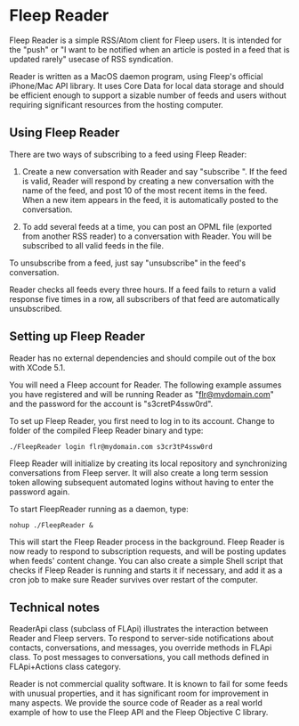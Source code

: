 Fleep Reader
============

Fleep Reader is a simple RSS/Atom client for Fleep users. It is intended for the "push" or "I want to be notified when an article is posted in a feed that is updated rarely" usecase of RSS syndication.

Reader is written as a MacOS daemon program, using Fleep's official iPhone/Mac API library. It uses Core Data for local data storage and should be efficient enough to support a sizable number of feeds and users without requiring significant resources from the hosting computer.

Using Fleep Reader
------------------
There are two ways of subscribing to a feed using Fleep Reader:

1. Create a new conversation with Reader and say "subscribe <feed url>". If the feed is valid, Reader will respond by creating a new conversation with the name of the feed, and post 10 of the most recent items in the feed. When a new item appears in the feed, it is automatically posted to the conversation.

2. To add several feeds at a time, you can post an OPML file (exported from another RSS reader) to a conversation with Reader. You will be subscribed to all valid feeds in the file.

To unsubscribe from a feed, just say "unsubscribe" in the feed's conversation.

Reader checks all feeds every three hours. If a feed fails to return a valid response five times in a row, all subscribers of that feed are automatically unsubscribed.

Setting up Fleep Reader
-----------------------

Reader has no external dependencies and should compile out of the box with XCode 5.1.

You will need a Fleep account for Reader. The following example assumes you have registered and will be running Reader as "flr@mydomain.com" and the password for the account is "s3cretP4ssw0rd".

To set up Fleep Reader, you first need to log in to its account. Change to folder of the compiled Fleep Reader binary and type:

`./FleepReader login flr@mydomain.com s3cr3tP4ssw0rd`

Fleep Reader will initialize by creating its local repository and synchronizing conversations from Fleep server. It will also create a long term session token allowing subsequent automated logins without having to enter the password again.

To start FleepReader running as a daemon, type:

`nohup ./FleepReader &`

This will start the Fleep Reader process in the background. Fleep Reader is now ready to respond to subscription requests, and will be posting updates when feeds' content change. You can also create a simple Shell script that checks if Fleep Reader is running and starts it if necessary, and add it as a cron job to make sure Reader survives over restart of the computer.

Technical notes
---------------

ReaderApi class (subclass of FLApi) illustrates the interaction between Reader and Fleep servers. To respond to server-side notifications about contacts, conversations, and messages, you override methods in FLApi class. To post messages to conversations, you call methods defined in FLApi+Actions class category.

Reader is not commercial quality software. It is known to fail for some feeds with unusual properties, and it has significant room for improvement in many aspects. We provide the source code of Reader as a real world example of how to use the Fleep API and the Fleep Objective C library.
